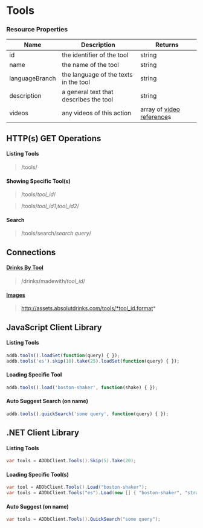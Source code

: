 ﻿Tools
=====

### Resource Properties
<table>
    <thead>
        <tr>
            <th>Name</th>
            <th>Description</th>
            <th>Returns</th>
        </tr>
    </thead>
    <tbody>
        <tr>
            <td>id</td>
            <td>the identifier of the tool</td>
            <td>string</td>
        </tr>
        <tr>
            <td>name</td>
            <td>the name of the tool</td>
            <td>string</td>
        </tr>
        <tr>
            <td>languageBranch</td>
            <td>the language of the texts in the tool</td>
            <td>string</td>
        </tr>
        <tr>
            <td>description</td>
            <td>a general text that describes the tool</td>
            <td>string</td>
        </tr>
        <tr>
            <td>videos</td>
            <td>any videos of this action</td>
            <td>array of <a href="/drinks-api/docs/v2/general/video-reference">video reference</a>s</td>
        </tr>
    </tbody>
</table>

## HTTP(s) GET Operations
#### Listing Tools

> /tools/

#### Showing Specific Tool(s)

> /tools/*tool_id*/

> /tools/*tool_id1*,*tool_id2*/

#### Search

> /tools/search/*search query*/

## Connections
#### [Drinks By Tool](/drinks-api/docs/v2/drinks)

> /drinks/madewith/*tool_id*/

#### [Images](/drinks-api/docs/v2/assets#images)

> http://assets.absolutdrinks.com/tools/*tool_id.format*

## JavaScript Client Library
#### Listing Tools

``` js
addb.tools().loadSet(function(query) { });
addb.tools('es').skip(10).take(25).loadSet(function(query) { });
```

#### Loading Specific Tool

``` js
addb.tools().load('boston-shaker', function(shake) { });
```

#### Auto Suggest Search (on name)

``` js
addb.tools().quickSearch('some query', function(query) { });
```

## .NET Client Library
#### Listing Tools

``` csharp
var tools = ADDbClient.Tools().Skip(5).Take(20);
```

#### Loading Specific Tool(s)

``` csharp
var tool = ADDbClient.Tools().Load("boston-shaker");
var tools = ADDbClient.Tools("es").Load(new [] { "boston-shaker", "strainer" });
```

#### Auto Suggest (on name)

``` csharp
var tools = ADDbClient.Tools().QuickSearch("some query");
```
